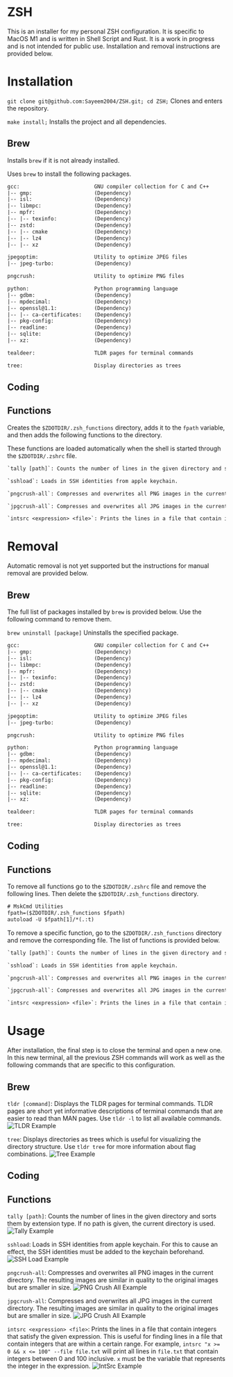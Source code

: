 # ZSH

This is an installer for my personal ZSH configuration. It is specific to MacOS M1 and is written in Shell Script and Rust. It is a work in progress and is not intended for public use. Installation and removal instructions are provided below.

# Installation

`git clone git@github.com:Sayeem2004/ZSH.git; cd ZSH;` Clones and enters the repository.

`make install;` Installs the project and all dependencies.

## Brew

Installs `brew` if it is not already installed.

Uses `brew` to install the following packages.

```txt
gcc:                        GNU compiler collection for C and C++
|-- gmp:                    (Dependency)
|-- isl:                    (Dependency)
|-- libmpc:                 (Dependency)
|-- mpfr:                   (Dependency)
|-- |-- texinfo:            (Dependency)
|-- zstd:                   (Dependency)
|-- |-- cmake               (Dependency)
|-- |-- lz4                 (Dependency)
|-- |-- xz                  (Dependency)

jpegoptim:                  Utility to optimize JPEG files
|-- jpeg-turbo:             (Dependency)

pngcrush:                   Utility to optimize PNG files

python:                     Python programming language
|-- gdbm:                   (Dependency)
|-- mpdecimal:              (Dependency)
|-- openssl@1.1:            (Dependency)
|-- |-- ca-certificates:    (Dependency)
|-- pkg-config:             (Dependency)
|-- readline:               (Dependency)
|-- sqlite:                 (Dependency)
|-- xz:                     (Dependency)

tealdeer:                   TLDR pages for terminal commands

tree:                       Display directories as trees
```

## Coding

## Functions

Creates the `$ZDOTDIR/.zsh_functions` directory, adds it to the `fpath` variable, and then adds the following functions to the directory.

These functions are loaded automatically when the shell is started through the `$ZDOTDIR/.zshrc` file.

```txt
`tally [path]`: Counts the number of lines in the given directory and sorts them by extension type.

`sshload`: Loads in SSH identities from apple keychain.

`pngcrush-all`: Compresses and overwrites all PNG images in the current directory.

`jpgcrush-all`: Compresses and overwrites all JPG images in the current directory.

`intsrc <expression> <file>`: Prints the lines in a file that contain integers that satisfy the given expression.
```

# Removal

Automatic removal is not yet supported but the instructions for manual removal are provided below.

## Brew

The full list of packages installed by `brew` is provided below. Use the following command to remove them.

`brew uninstall [package]` Uninstalls the specified package.

```txt
gcc:                        GNU compiler collection for C and C++
|-- gmp:                    (Dependency)
|-- isl:                    (Dependency)
|-- libmpc:                 (Dependency)
|-- mpfr:                   (Dependency)
|-- |-- texinfo:            (Dependency)
|-- zstd:                   (Dependency)
|-- |-- cmake               (Dependency)
|-- |-- lz4                 (Dependency)
|-- |-- xz                  (Dependency)

jpegoptim:                  Utility to optimize JPEG files
|-- jpeg-turbo:             (Dependency)

pngcrush:                   Utility to optimize PNG files

python:                     Python programming language
|-- gdbm:                   (Dependency)
|-- mpdecimal:              (Dependency)
|-- openssl@1.1:            (Dependency)
|-- |-- ca-certificates:    (Dependency)
|-- pkg-config:             (Dependency)
|-- readline:               (Dependency)
|-- sqlite:                 (Dependency)
|-- xz:                     (Dependency)

tealdeer:                   TLDR pages for terminal commands

tree:                       Display directories as trees
```

## Coding

## Functions

To remove all functions go to the `$ZDOTDIR/.zshrc` file and remove the following lines. Then delete the `$ZDOTDIR/.zsh_functions` directory.

```txt
# MskCmd Utilities
fpath=($ZDOTDIR/.zsh_functions $fpath)
autoload -U $fpath[1]/*(.:t)
```

To remove a specific function, go to the `$ZDOTDIR/.zsh_functions` directory and remove the corresponding file. The list of functions is provided below.

```txt
`tally [path]`: Counts the number of lines in the given directory and sorts them by extension type.

`sshload`: Loads in SSH identities from apple keychain.

`pngcrush-all`: Compresses and overwrites all PNG images in the current directory.

`jpgcrush-all`: Compresses and overwrites all JPG images in the current directory.

`intsrc <expression> <file>`: Prints the lines in a file that contain integers that satisfy the given expression.
```

# Usage

After installation, the final step is to close the terminal and open a new one. In this new terminal, all the previous ZSH commands will work as well as the following commands that are specific to this configuration.

## Brew

`tldr [command]`: Displays the TLDR pages for terminal commands. TLDR pages are short yet informative descriptions of terminal commands that are easier to read than MAN pages. Use `tldr -l` to list all available commands. ![TLDR Example](assets/brew/TLDR.png)

`tree`: Displays directories as trees which is useful for visualizing the directory structure. Use `tldr tree` for more information about flag combinations. ![Tree Example](assets/brew/Tree.png)

## Coding

## Functions

`tally [path]`: Counts the number of lines in the given directory and sorts them by extension type. If no path is given, the current directory is used. ![Tally Example](assets/functions/Tally.png)

`sshload`: Loads in SSH identities from apple keychain. For this to cause an effect, the SSH identities must be added to the keychain beforehand. ![SSH Load Example](assets/functions/SSHLoad.png)

`pngcrush-all`: Compresses and overwrites all PNG images in the current directory. The resulting images are similar in quality to the original images but are smaller in size. ![PNG Crush All Example](assets/functions/PNGCrush-All.png)

`jpgcrush-all`: Compresses and overwrites all JPG images in the current directory. The resulting images are similar in quality to the original images but are smaller in size. ![JPG Crush All Example](assets/functions/JPGCrush-All.png)

`intsrc <expression> <file>`: Prints the lines in a file that contain integers that satisfy the given expression. This is useful for finding lines in a file that contain integers that are within a certain range. For example, `intsrc "x >= 0 && x <= 100" --file file.txt` will print all lines in `file.txt` that contain integers between 0 and 100 inclusive. `x` must be the variable that represents the integer in the expression. ![IntSrc Example](assets/functions/IntSrc.png)
